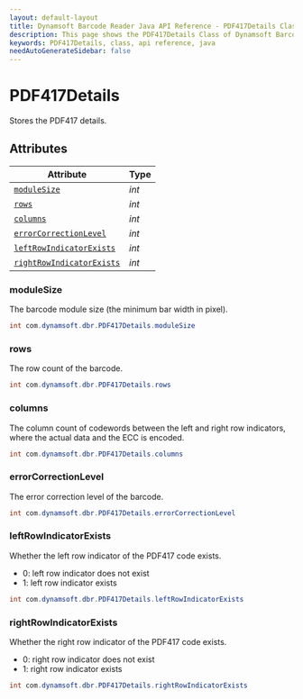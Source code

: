 ```yaml
---
layout: default-layout
title: Dynamsoft Barcode Reader Java API Reference - PDF417Details Class
description: This page shows the PDF417Details Class of Dynamsoft Barcode Reader for Java SDK API Reference.
keywords: PDF417Details, class, api reference, java
needAutoGenerateSidebar: false
---
```



# PDF417Details
Stores the PDF417 details.

## Attributes
  
| Attribute | Type |
|---------- | ---- |
| [`moduleSize`](#modulesize) | *int* |
| [`rows`](#rows) | *int* |
| [`columns`](#columns) | *int* |
| [`errorCorrectionLevel`](#errorcorrectionlevel) | *int* |
| [`leftRowIndicatorExists`](#leftrowindicatorexists) | *int* |
| [`rightRowIndicatorExists`](#rightrowindicatorexists) | *int* |

### moduleSize

The barcode module size (the minimum bar width in pixel).

```java
int com.dynamsoft.dbr.PDF417Details.moduleSize
```

### rows

The row count of the barcode.

```java
int com.dynamsoft.dbr.PDF417Details.rows
```

### columns

The column count of codewords between the left and right row indicators, where the actual data and the ECC is encoded.

```java
int com.dynamsoft.dbr.PDF417Details.columns
```

### errorCorrectionLevel

The error correction level of the barcode.

```java
int com.dynamsoft.dbr.PDF417Details.errorCorrectionLevel
```

### leftRowIndicatorExists

Whether the left row indicator of the PDF417 code exists.

- 0: left row indicator does not exist
- 1: left row indicator exists

```java
int com.dynamsoft.dbr.PDF417Details.leftRowIndicatorExists
```

### rightRowIndicatorExists

Whether the right row indicator of the PDF417 code exists.

- 0: right row indicator does not exist
- 1: right row indicator exists

```java
int com.dynamsoft.dbr.PDF417Details.rightRowIndicatorExists
```
